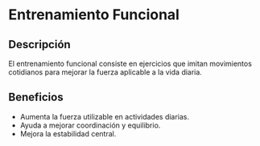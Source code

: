 # Entrenamiento Funcional

## Descripción
El entrenamiento funcional consiste en ejercicios que imitan movimientos cotidianos para mejorar la fuerza aplicable a la vida diaria.

## Beneficios

- Aumenta la fuerza utilizable en actividades diarias.
- Ayuda a mejorar coordinación y equilibrio.
- Mejora la estabilidad central.
